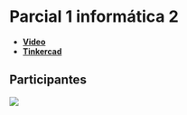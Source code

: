 # Parcial 1 informática 2
<ul>
  <li>
    <a href="https://www.youtube.com/watch?v=9sBD60NAmxI&ab_channel=ALEJANDROGARCIASOSA" target="_blank">
      <strong>Video</strong>
    </a>
  </li>
  <li>
    <a href="https://www.tinkercad.com/things/9KnG6Auc7OX-ori/editel" target="_blank">
      <strong>Tinkercad</strong>
    </a>
  </li>
</ul>

## Participantes
<a href="https://github.com/sonnned/parcial_1_info_2/graphs/contributors">
  <img src="https://contrib.rocks/image?repo=sonnned/parcial_1_info_2" />
</a>

